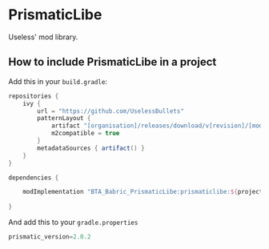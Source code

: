 # PrismaticLibe

Useless' mod library.


## How to include PrismaticLibe in a project
Add this in your `build.gradle`:
```groovy
repositories {
    ivy {
        url = "https://github.com/UselessBullets"
        patternLayout {
            artifact "[organisation]/releases/download/v[revision]/[module]-[revision].jar"
            m2compatible = true
        }
        metadataSources { artifact() }
    }
}

dependencies {

    modImplementation "BTA_Babric_PrismaticLibe:prismaticlibe:${project.prismatic_version}"
   
}
```
And add this to your `gradle.properties`
```groovy
prismatic_version=2.0.2
```

